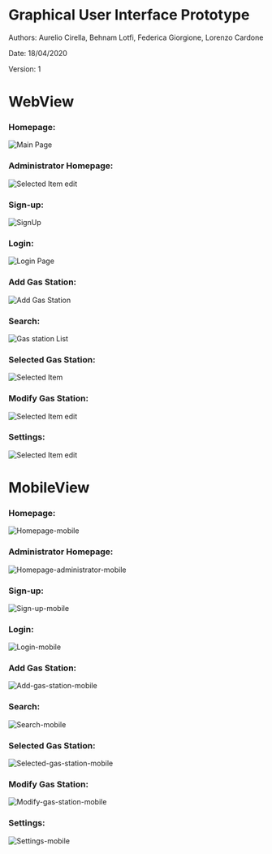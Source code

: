 # Graphical User Interface Prototype  

Authors:  Aurelio Cirella, Behnam Lotfi, Federica Giorgione, Lorenzo Cardone

Date: 18/04/2020

Version: 1

# WebView

### Homepage:
![Main Page](https://i.ibb.co/dcS9NdN/Homepage.png)

### Administrator Homepage:
![Selected Item edit](https://i.ibb.co/Y0S6cHv/Homepage-administrator.png)

### Sign-up:
![SignUp](https://i.ibb.co/xHKHd0H/Sign-up.png)

### Login:
![Login Page](https://i.ibb.co/RHnD25k/Login.png)

### Add Gas Station:
![Add Gas Station](https://i.ibb.co/Vwfj8Vr/Add-gas-station.png)

### Search:
![Gas station List](https://i.ibb.co/72krCww/Search.png)

### Selected Gas Station:
![Selected Item ](https://i.ibb.co/kDN44hj/Selected-gas-station.png)

### Modify Gas Station:
![Selected Item edit](https://i.ibb.co/vhqprWb/Modify-gas-station.png)

### Settings:
![Selected Item edit](https://i.ibb.co/Qphgc1g/Settings.png)

 

# MobileView

### Homepage:
![Homepage-mobile](https://i.ibb.co/0CntWfk/Homepage-mobile.png)

### Administrator Homepage:
![Homepage-administrator-mobile](https://i.ibb.co/XXGzb9C/Homepage-administrator-mobile.png)

### Sign-up:
![Sign-up-mobile](https://i.ibb.co/NKX9vvH/Sign-up-mobile.png)

### Login:
![Login-mobile](https://i.ibb.co/p3WGjWQ/Login-mobile.png)

### Add Gas Station: 
![Add-gas-station-mobile](https://i.ibb.co/5FbV225/Add-gas-station-mobile.png)

### Search:
![Search-mobile](https://i.ibb.co/7CcjTTH/Search-mobile.png)

### Selected Gas Station:
![Selected-gas-station-mobile](https://i.ibb.co/9tBmskN/Selected-gas-station-mobile.png)


### Modify Gas Station:
![Modify-gas-station-mobile](https://i.ibb.co/tB0rwPj/Modify-gas-station-mobile.png)

### Settings:
![Settings-mobile](https://i.ibb.co/T8B7b1J/Settings-mobile.png)

